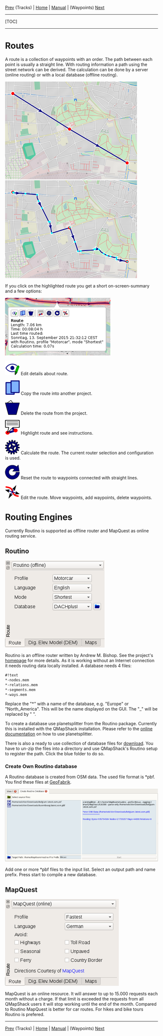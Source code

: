 [Prev](DocGisItemsTrk2) (Tracks) | [Home](Home) | [Manual](DocMain) | (Waypoints) [Next](DocGisItemsWpt)
- - -
[TOC]
- - -

# Routes

A route is a collection of waypoints with an order. The path between each point is usually a straight line. With routing information a path using the street network can be derived. The calculation can be done by a server (online routing) or with a local database (offline routing).

![maproom1.png](images/DocGisItemsRte/qms1.png) ![maproom1.png](images/DocGisItemsRte/qms2.png)

If you click on the highlighted route you get a short on-screen-summary and a few options:

![maproom1.png](images/DocGisItemsRte/qms3.png)

![maproom1.png](images/DocGisItemsRte/EditDetails.png) Edit details about route.

![maproom1.png](images/DocGisItemsRte/Copy.png) Copy the route into another project.

![maproom1.png](images/DocGisItemsRte/DeleteOne.png) Delete the route from the project.

![maproom1.png](images/DocGisItemsRte/RteInstr.png) Highlight route and see instructions.

![maproom1.png](images/DocGisItemsRte/Apply.png) Calculate the route. The current router selection and configuration is used. 

![maproom1.png](images/DocGisItemsRte/Reset.png) Reset the route to waypoints connected with straight lines.

![maproom1.png](images/DocGisItemsRte/LineMove.png) Edit the route. Move waypoints, add waypoints, delete waypoints.

# Routing Engines #

Currently Routino is supported as offline router and MapQuest as online routing service.

## Routino ##

![maproom1.png](images/DocGisItemsRte/qms4.png)

Routino is an offline router written by Andrew M. Bishop. See the project's [homepage](http://routino.org/) for more details. As it is working without an Internet connection it needs routing data locally installed. A database needs 4 files:

```
#!text
*-nodes.mem
*-relations.mem
*-segments.mem
*-ways.mem
```

Replace the "*" with a name of the database, e.g. "Europe" or "North_America". This will be the name displayed on the GUI. The "_" will be replaced by " ".

To create a database use planetsplitter from the Routino package. Currently this is installed with the QMapShack installation. Please refer to the [online documentation](http://routino.org/documentation/usage.html) on how to use planetsplitter.

There is also a ready to use collection of database files for [download](https://jeepxj.de/pub/routino/). You have to un-zip the files into a directory and use QMapShack's Routino setup to register the path. Click the blue folder to do so.

### Create Own Routino database ###

A Routino database is created from OSM data. The used file format is *pbf. You find these files at [GeoFabrik](http://download.geofabrik.de/).

![maproom1.png](images/DocGisItemsRte/qms5.png)

Add one or more *pbf files to the input list. Select an output path and name prefix. Press start to compile a new database.

## MapQuest ##

![maproom1.png](images/DocGisItemsRte/qms6.png)

MapQuest is an online resource. It will answer to up to 15.000 requests each month without a charge. If that limit is exceeded the requests from all QMapShack users it will stop working until the end of the month. Compared to Routino MapQuest is better for car routes. For hikes and bike tours Routino is prefered. 

- - -
[Prev](DocGisItemsTrk2) (Tracks) | [Home](Home) | [Manual](DocMain) | (Waypoints) [Next](DocGisItemsWpt)
